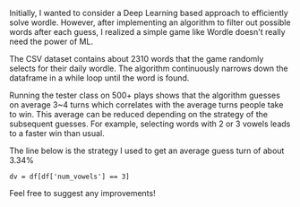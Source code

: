
Initially, I wanted to consider a Deep Learning based approach to efficiently solve wordle. However, after implementing an algorithm to filter out possible words after each guess, I realized a simple game like Wordle doesn't really need the power of ML.

The CSV dataset contains about 2310 words that the game randomly selects for their daily wordle. The algorithm continuously narrows down the dataframe in a while loop until the word is found.

Running the tester class on 500+ plays shows that the algorithm guesses on average 3~4 turns which correlates with the average turns people take to win.
This average can be reduced depending on the strategy of the subsequent guesses. For example, selecting words with 2 or 3 vowels leads to a faster win than usual.

The line below is the strategy I used to get an average guess turn of about 3.34%
```
dv = df[df['num_vowels'] == 3]
```

Feel free to suggest any improvements!
